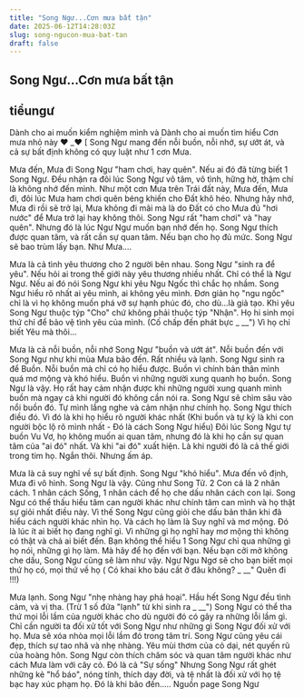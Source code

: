 ```yaml
---
title: "Song Ngư...Cơn mưa bất tận"
date: 2025-06-12T14:28:03Z
slug: song-ngucon-mua-bat-tan
draft: false
---
```


## Song Ngư...Cơn mưa bất tận

## tiểungư

Dành cho ai muốn kiểm nghiệm mình và Dành cho ai muốn tìm hiểu Cơn mưa nhỏ này ♥ _♥
[
Song Ngư mang đến nỗi buồn, nỗi nhớ, sự ướt át, và cả sự bất định không có quy luật như 1 cơn Mưa.
 
Mưa đến, Mưa đi
Song Ngư "ham chơi, hay quên". Nếu ai đó đã từng biết 1 Song Ngư. Đều nhận ra đôi lúc Song Ngư vô tâm, vô tình, hững hờ, thậm chí là không nhớ đến mình. Như một cơn Mưa trên Trái đất này, Mưa đến, Mưa đi, đôi lúc Mưa ham chơi quên béng khiến cho Đất khô héo. Nhưng hãy nhớ, Mưa đi rồi sẽ trở lại, Mưa không đi mãi mà là do Đất có cho Mưa đủ "hơi nước" để Mưa trở lại hay không thôi. Song Ngư rất "ham chơi" và "hay quên". Nhưng đó là lúc Ngư Ngư muốn bạn nhớ đến họ. Song Ngư thích được quan tâm, và rất cần sự quan tâm. Nếu bạn cho họ đủ mức. Song Ngư sẽ bao trùm lấy bạn. Như Mưa....
 
Mưa là cả tình yêu thương cho 2 người bên nhau.
Song Ngư "sinh ra để yêu". Nếu hỏi ai trong thế giới này yêu thương nhiều nhất. Chỉ có thể là Ngư Ngư. Nếu ai đó nói Song Ngư khi yêu Ngu Ngốc thì chắc họ nhầm. Song Ngư hiểu rõ nhất ai yêu mình, ai không yêu mình. Đơn giản họ "ngu ngốc" chỉ là vì họ không muốn phá vỡ sự hạnh phúc đó, cho dù...là giả tạo. Khi yêu Song Ngư thuộc týp "Cho" chứ không phải thuộc týp "Nhận". Họ hi sinh mọi thứ chỉ để bảo vệ tình yêu của mình. (Cố chấp đến phát bực _ __") Vì họ chỉ biết Yêu mà thôi...
 
Mưa là cả nỗi buồn, nỗi nhớ
Song Ngư "buồn và ướt át". Nỗi buồn đến với Song Ngư như khi mùa Mưa bão đến. Rất nhiều và lạnh. Song Ngư sinh ra để Buồn. Nỗi buồn mà chỉ có họ hiểu được. Buồn vì chính bản thân mình quá mơ mộng và khó hiểu. Buồn vì những người xung quanh họ buồn. Song Ngư là vậy. Họ rất hay cảm nhận được khi những người xung quanh mình buồn mà ngay cả khi người đó không cần nói ra. Song Ngư sẽ chìm sâu vào nổi buồn đó. Tự mình lắng nghe và cảm nhận như chính họ. Song Ngư thích điều đó. Vì đó là khi họ hiểu rõ người khác nhất (Khi buồn và tự kỷ là khi con người bộc lộ rõ mình nhất - Đó là cách Song Ngư hiểu)
Đôi lúc Song Ngư tự buồn Vu Vơ, họ không muốn ai quan tâm, nhưng đó là khi họ cần sự quan tâm của "ai đó" nhất. Và khi "ai đó" xuất hiện. Là khi người đó là cả thế giới trong tim họ. Ngắn thôi. Nhưng ấm áp.
 
Mưa là cả suy nghĩ về sự bất định.
Song Ngư "khó hiểu". Mưa đến vô định, Mưa đi vô hình. Song Ngư là vậy. Cũng như Song Tử. 2 Con cá là 2 nhân cách. 1 nhân cách Sống, 1 nhân cách để họ che dấu nhân cách con lại. Song Ngư có thể thấu hiểu tâm can người khác như chính tâm can mình và họ thật sự giỏi nhất điều này. Vì thế Song Ngư cũng giỏi che dấu bản thân khi đã hiểu cách người khác nhìn họ. Và cách họ làm là Suy nghĩ và mơ mộng. Đó là lúc ít ai biết họ đang nghĩ gì. Vì những gì họ nghĩ hay mơ mộng thì không có thật và chả ai biết đến. Bạn không thể hiểu 1 Song Ngư chỉ qua những gì họ nói, những gì họ làm. Mà hãy để họ đến với bạn. Nếu bạn cởi mở không che dấu, Song Ngư cũng sẽ làm như vậy. Ngư Ngu Ngơ sẽ cho bạn biết mọi thứ họ có, mọi thứ về họ ( Có khai kho báu cất ở đâu không? _ __" Quên đi !!!)
 
Mưa lạnh.
Song Ngư "nhẹ nhàng hay phá hoại". Hầu hết Song Ngư đều tình cảm, và vị tha. (Trừ 1 số đứa "lạnh" từ khi sinh ra _ __") Song Ngư có thể tha thứ mọi lỗi lầm của người khác cho dù người đó có gây ra những lỗi lầm gì. Chỉ cần người ta đối xử tốt với Song Ngư như những gì Song Ngư đối xử với họ. Mưa sẽ xóa nhòa mọi lỗi lầm đó trong tâm trí. Song Ngư cũng yêu cái đẹp, thích sự tao nhã và nhẹ nhàng. Yêu mùi thơm của cỏ dại, nét quyến rũ của hoàng hôn. Song Ngư còn thích chăm sóc và quan tâm người khác như cách Mưa làm với cây cỏ. Đó là cả "Sự sống"
Nhưng Song Ngư rất ghét những kẻ "hổ báo", nóng tính, thích dạy đời, và tệ nhất là đối xử với họ tệ bạc hay xúc phạm họ. Đó là khi bão đến.....
Nguồn page Song Ngư